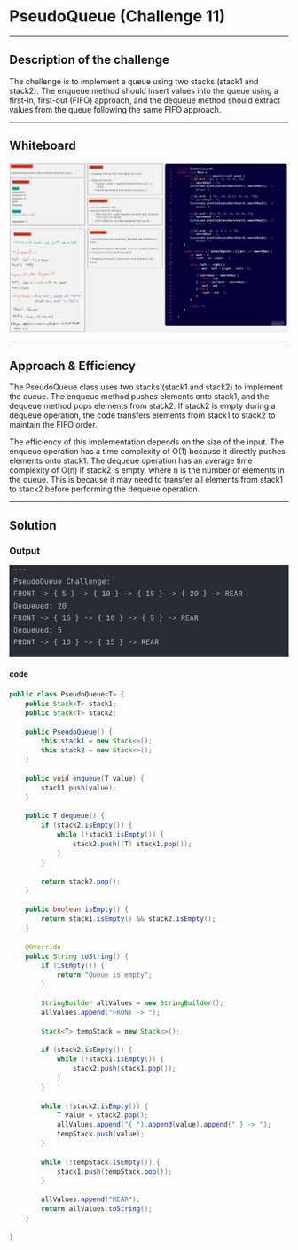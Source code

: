 # PseudoQueue (Challenge 11)

---

## Description of the challenge

The challenge is to implement a queue using two stacks (stack1 and stack2). The enqueue method should insert values into the queue using a first-in, first-out (FIFO) approach, and the dequeue method should extract values from the queue following the same FIFO approach.

---

## Whiteboard

![](img/CC11.jpg)

---

## Approach & Efficiency

The PseudoQueue class uses two stacks (stack1 and stack2) to implement the queue. The enqueue method pushes elements onto stack1, and the dequeue method pops elements from stack2. If stack2 is empty during a dequeue operation, the code transfers elements from stack1 to stack2 to maintain the FIFO order.

The efficiency of this implementation depends on the size of the input. The enqueue operation has a time complexity of O(1) because it directly pushes elements onto stack1. The dequeue operation has an average time complexity of O(n) if stack2 is empty, where n is the number of elements in the queue. This is because it may need to transfer all elements from stack1 to stack2 before performing the dequeue operation.

---

## Solution

### Output

![](img/outputInt.png)

#### code

```java
public class PseudoQueue<T> {
    public Stack<T> stack1;
    public Stack<T> stack2;

    public PseudoQueue() {
        this.stack1 = new Stack<>();
        this.stack2 = new Stack<>();
    }

    public void enqueue(T value) {
        stack1.push(value);
    }

    public T dequeue() {
        if (stack2.isEmpty()) {
            while (!stack1.isEmpty()) {
                stack2.push((T) stack1.pop());
            }
        }

        return stack2.pop();
    }

    public boolean isEmpty() {
        return stack1.isEmpty() && stack2.isEmpty();
    }

    @Override
    public String toString() {
        if (isEmpty()) {
            return "Queue is empty";
        }

        StringBuilder allValues = new StringBuilder();
        allValues.append("FRONT -> ");

        Stack<T> tempStack = new Stack<>();

        if (stack2.isEmpty()) {
            while (!stack1.isEmpty()) {
                stack2.push(stack1.pop());
            }
        }

        while (!stack2.isEmpty()) {
            T value = stack2.pop();
            allValues.append("{ ").append(value).append(" } -> ");
            tempStack.push(value);
        }

        while (!tempStack.isEmpty()) {
            stack1.push(tempStack.pop());
        }

        allValues.append("REAR");
        return allValues.toString();
    }

}

```
